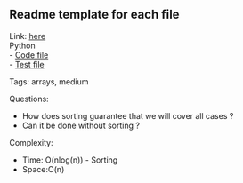 ## Readme template for each file

Link: [here](https://leetcode.com/problems/divide-array-into-arrays-with-max-difference/)  <br>
Python  
    - [Code file](py/lc2966.py)  
    - [Test file](py/lc2966_test.py)

Tags: arrays, medium

Questions:

- How does sorting guarantee that we will cover all cases ?
- Can it be done without sorting ?

Complexity:

- Time: O(nlog(n)) - Sorting
- Space:O(n)
